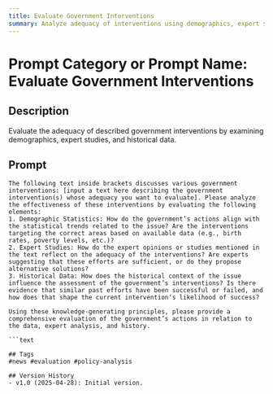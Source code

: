 ```yaml
---
title: Evaluate Government Interventions
summary: Analyze adequacy of interventions using demographics, expert studies, and historical data.
---
```


# Prompt Category or Prompt Name: Evaluate Government Interventions

## Description
Evaluate the adequacy of described government interventions by examining demographics, expert studies, and historical data.

## Prompt
```text
The following text inside brackets discusses various government interventions: [input a text here describing the government intervention(s) whose adequacy you want to evaluate]. Please analyze the effectiveness of these interventions by evaluating the following elements:
1. Demographic Statistics: How do the government’s actions align with the statistical trends related to the issue? Are the interventions targeting the correct areas based on available data (e.g., birth rates, poverty levels, etc.)?
2. Expert Studies: How do the expert opinions or studies mentioned in the text reflect on the adequacy of the interventions? Are experts suggesting that these efforts are sufficient, or do they propose alternative solutions?
3. Historical Data: How does the historical context of the issue influence the assessment of the government’s interventions? Is there evidence that similar past efforts have been successful or failed, and how does that shape the current intervention's likelihood of success?

Using these knowledge-generating principles, please provide a comprehensive evaluation of the government’s actions in relation to the data, expert analysis, and history.

```text

## Tags
#news #evaluation #policy-analysis

## Version History
- v1.0 (2025-04-28): Initial version.

